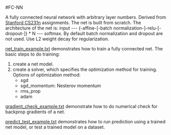#FC-NN

A fully connected neural network with arbitrary layer numbers. Derived from 
[Stanford CS231n] assignments. The net is built from scratch. 
The architecture of the net is:
input --- {-affine-[-batch normalization-]-relu-[-dropout-]} * N --- softmax.
By default batch normalization and dropout are not used. Use L2 weight decay
for regularization.


[net_train_example.txt] demonstrates how to train a fully connected net.
The basic steps to do training:
1. create a net model. 
2. create a solver, which specifies the optimization method for training.
	Options of optimization method:
	- sgd
	- sgd_momentum: Nesterov momentum
	- rms_prop
	- adam

[gradient_check_example.txt] demonstrate how to do numerical check for backprop
gradients of a net.

[predict_test_example.txt] demonstrates how to run prediction using a trained 
net model, or test a trained model on a dataset.


[Stanford CS231n]: http://cs231n.github.io/
[net_train_example.txt]: ./net_train_example.txt
[gradient_check_example.txt]: ./gradient_check_example.txt
[predict_test_example.txt]: ./predict_test_example.txt